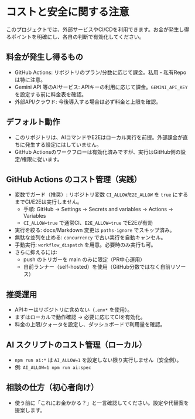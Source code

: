 # コストと安全に関する注意

このプロジェクトでは、外部サービスやCI/CDを利用できます。お金が発生し得るポイントを明確にし、各自の判断で有効化してください。

## 料金が発生し得るもの
- GitHub Actions: リポジトリのプラン/分数に応じて課金。私用・私有Repoは特に注意。
- Gemini API 等のAIサービス: APIキーの利用に応じて課金。`GEMINI_API_KEY` を設定する前に料金表を確認。
- 外部API/クラウド: 今後導入する場合は必ず料金と上限を確認。

## デフォルト動作
- このリポジトリは、AIコマンドやE2Eはローカル実行を前提。外部課金が直ちに発生する設定にはしていません。
- GitHub Actionsのワークフローは有効化済みですが、実行はGitHub側の設定/権限に従います。

## GitHub Actions のコスト管理（実践）
- 変数でガード（推奨）: リポジトリ変数 `CI_ALLOW`/`E2E_ALLOW` を `true` にするまでCI/E2Eは実行しません。
  - 手順: GitHub → Settings → Secrets and variables → Actions → Variables
  - `CI_ALLOW=true` で通常CI、`E2E_ALLOW=true` でE2Eが有効
- 実行を絞る: docs/Markdown 変更は `paths-ignore` でスキップ済み。
- 無駄な並列を止める: `concurrency` で古い実行を自動キャンセル。
- 手動実行: `workflow_dispatch` を用意。必要時のみ実行も可。
- さらに抑えるには:
  - push のトリガーを main のみに限定（PR中心運用）
  - 自前ランナー（self-hosted）を使用（GitHub分数ではなく自前リソース）

## 推奨運用
- APIキーはリポジトリに含めない（`.env*` を使用）。
- まずはローカルで動作確認 → 必要に応じてCIを有効化。
- 料金の上限/クォータを設定し、ダッシュボードで利用量を確認。

## AI スクリプトのコスト管理（ローカル）
- `npm run ai:*` は `AI_ALLOW=1` を設定しない限り実行しません（安全側）。
- 例: `AI_ALLOW=1 npm run ai:spec`

## 相談の仕方（初心者向け）
- 使う前に「これにお金かかる？」と一言確認してください。設定や代替案を提案します。
